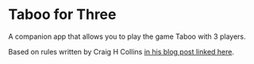 # Taboo for Three
A companion app that allows you to play the game Taboo with 3 players.

Based on rules written by Craig H Collins [in his blog post linked here](https://chcollins.com/100Billion/2011/08/3-player-taboo).
